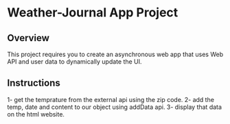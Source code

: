 # Weather-Journal App Project

## Overview
This project requires you to create an asynchronous web app that uses Web API and user data to dynamically update the UI. 

## Instructions
1- get the temprature from the external api using the zip code.
2- add the temp, date and content to our object using addData api.
3- display that data on the html website.